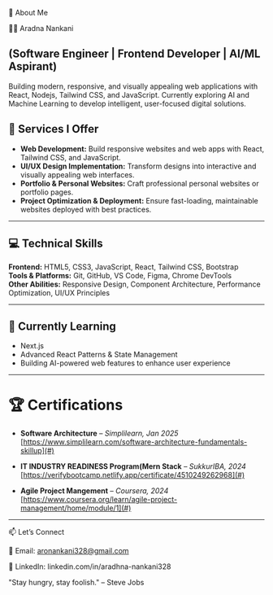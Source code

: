 👤 About Me

👩‍💻 Aradna Nankani

(Software Engineer | Frontend Developer | AI/ML Aspirant)
---
Building modern, responsive, and visually appealing web applications with React, Nodejs, Tailwind CSS, and JavaScript.
Currently exploring AI and Machine Learning to develop intelligent, user-focused digital solutions.

## 🚀 Services I Offer

- **Web Development:** Build responsive websites and web apps with React, Tailwind CSS, and JavaScript.  
- **UI/UX Design Implementation:** Transform designs into interactive and visually appealing web interfaces.  
- **Portfolio & Personal Websites:** Craft professional personal websites or portfolio pages.  
- **Project Optimization & Deployment:** Ensure fast-loading, maintainable websites deployed with best practices.

---

## 💻 Technical Skills

**Frontend:** HTML5, CSS3, JavaScript, React, Tailwind CSS, Bootstrap  
**Tools & Platforms:** Git, GitHub, VS Code, Figma, Chrome DevTools  
**Other Abilities:** Responsive Design, Component Architecture, Performance Optimization, UI/UX Principles

---

## 🌱 Currently Learning

- Next.js  
- Advanced React Patterns & State Management
- Building AI-powered web features to enhance user experience  
---

 # 🏆 Certifications

* **Software Architecture** – *Simplilearn, Jan 2025*
  [https://www.simplilearn.com/software-architecture-fundamentals-skillup](#)

* **IT INDUSTRY READINESS Program(Mern Stack** – *SukkurIBA, 2024*
  [https://verifybootcamp.netlify.app/certificate/4510249262968](#)

* **Agile Project Mangement** – *Coursera, 2024*
  [https://www.coursera.org/learn/agile-project-management/home/module/1](#)

---

📫 Let’s Connect

📧 Email: aronankani328@gmail.com

💼 LinkedIn: linkedin.com/in/aradhna-nankani328


"Stay hungry, stay foolish." – Steve Jobs



